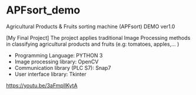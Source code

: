 # APFsort_demo
Agricultural Products & Fruits sorting machine (APFsort) DEMO ver1.0

[My Final Project]
The project applies traditional Image Processing methods in classifying agricultural products and fruits (e.g: tomatoes, apples,... ) 

- Programming Language: PYTHON 3
- Image processing library: OpenCV
- Communication library (PLC S7): Snap7
- User interface library: Tkinter 

https://youtu.be/3aFmpllKytA
